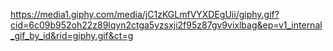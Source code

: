 https://media1.giphy.com/media/jC1zKGLmfVYXDEgUii/giphy.gif?cid=6c09b952oh22z89lqyn2ctga5yzsxji2f95z87gv9vixlbag&ep=v1_internal_gif_by_id&rid=giphy.gif&ct=g

